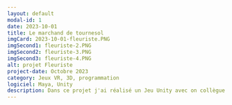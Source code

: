 ```yaml
---
layout: default
modal-id: 1
date: 2023-10-01
title: Le marchand de tournesol
imgCard: 2023-10-01-fleuriste.PNG
imgSecond1: fleuriste-2.PNG
imgSecond2: fleuriste-3.PNG
imgSecond3: fleuriste-4.PNG
alt: projet Fleuriste
project-date: Octobre 2023
category: Jeux VR, 3D, programmation
logiciel: Maya, Unity
description: Dans ce projet j'ai réalisé un Jeu Unity avec on collègue dans le quel un série de client rentre dans le magasin pour commander un bouquet de fleur. la commande etait un bouquet composer de 5 fleurs aléatoire à chaque fois que le joueaur devait récupérer dans le magasin et ajouter à son bouquet.
---
```

